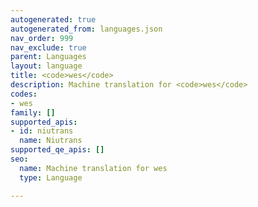 ```yaml
---
autogenerated: true
autogenerated_from: languages.json
nav_order: 999
nav_exclude: true
parent: Languages
layout: language
title: <code>wes</code>
description: Machine translation for <code>wes</code>
codes:
- wes
family: []
supported_apis:
- id: niutrans
  name: Niutrans
supported_qe_apis: []
seo:
  name: Machine translation for wes
  type: Language

---
```


